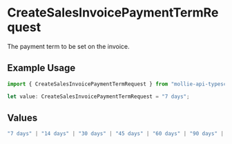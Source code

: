 # CreateSalesInvoicePaymentTermRequest

The payment term to be set on the invoice.

## Example Usage

```typescript
import { CreateSalesInvoicePaymentTermRequest } from "mollie-api-typescript/models/operations";

let value: CreateSalesInvoicePaymentTermRequest = "7 days";
```

## Values

```typescript
"7 days" | "14 days" | "30 days" | "45 days" | "60 days" | "90 days" | "120 days"
```